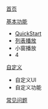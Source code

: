 [首页](https://github.com/lipangit/JieCaoVideoPlayer/wiki#1)

[基本功能](https://github.com/lipangit/JieCaoVideoPlayer/wiki/API)

- [QuickStart](https://github.com/lipangit/JieCaoVideoPlayer/wiki/QuickStart)
- [列表播放](https://github.com/lipangit/JieCaoVideoPlayer/wiki/%E5%88%97%E8%A1%A8%E6%92%AD%E6%94%BE)
- 小窗播放
- 4 

[自定义](https://github.com/lipangit/JieCaoVideoPlayer/wiki/自定义UI)

- 自定义UI
- 自定义功能

[常见问题](https://github.com/lipangit/JieCaoVideoPlayer/wiki/常见问题)